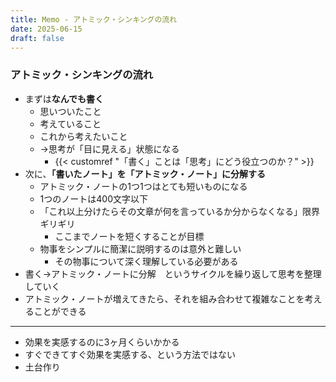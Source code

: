 ```yaml
---
title: Memo - アトミック・シンキングの流れ
date: 2025-06-15
draft: false
---
```

### アトミック・シンキングの流れ
- まずは**なんでも書く**
	- 思いついたこと
	- 考えていること
	- これから考えたいこと
	- →思考が「目に見える」状態になる
		- {{< customref "「書く」ことは「思考」にどう役立つのか？" >}}
- 次に、**「書いたノート」を「アトミック・ノート」に分解する**
	- アトミック・ノートの1つ1つはとても短いものになる
	- 1つのノートは400文字以下
	- 「これ以上分けたらその文章が何を言っているか分からなくなる」限界ギリギリ
		- ここまでノートを短くすることが目標
	- 物事をシンプルに簡潔に説明するのは意外と難しい
		- その物事について深く理解している必要がある
- 書く→アトミック・ノートに分解　というサイクルを繰り返して思考を整理していく
- アトミック・ノートが増えてきたら、それを組み合わせて複雑なことを考えることができる
---
- 効果を実感するのに3ヶ月くらいかかる
- すぐできてすぐ効果を実感する、という方法ではない
- 土台作り